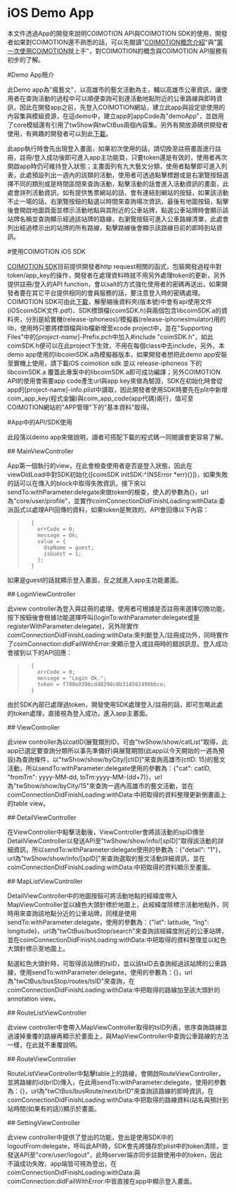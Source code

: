 iOS Demo App 
==============
本文件透過App的開發來說明COIMOTION API與COIMOTION SDK的使用，開發者如果對COIMOTION還不熟悉的話，可以先閱讀"[COIMOTION概念介紹](http://www.slideshare.net/BenLue/coimotion)"與"[第一次使用COIMOTION](http://www.slideshare.net/BenLue/coimotion-32567567)就上手"，對COIMOTION的概念與COIMOTION API服務有初步的了解。

#Demo App簡介

此Demo app為"瘋藝文"，以高雄市的藝文活動為主，輔以高雄市公車資訊，讓使用者在查詢活動的過程中可以順便查詢可到達活動地點附近的公車路線與即時資訊，因此在開發app之前，先登入COIMOTION網站，建立此app與設定欲使用的內容集與模組資源，在這demo中，建立app的appCode為"demoApp"，並啟用了core模組還有引用了twShow與twCtBus兩個內容集。另外有開放源碼供開發者使用，有興趣的開發者可以到此[下載](https://github.com/coimotion/iOS-Demo-App)。  

此app執行時會先出現登入畫面，如果初次使用的話，請切換至註冊畫面進行註冊，註冊/登入成功後即可進入app主功能頁，只要token還是有效的，使用者再次開啟app時仍可維持登入狀態；主畫面列有九大藝文分類，使用者點擊即可進入列表，此處預設列出一週內的該類的活動，使用者可透過點擊標題或是右瀏覽按鈕選擇不同的類別或是時間區間來查詢活動，點擊活動的話會進入活動資訊的畫面，此處會詳列活動資訊，如有提供售票網站的話，會有連結到網站的按鈕，如果該活動不止一場的話，右瀏覽按鈕的點選以時間來查詢場次資訊，最後有地圖按鈕，點擊後會開啟地圖頁面並標示活動地點與其附近的公車站牌，點選公車站牌時會顯示該站牌名稱並查詢顯示經過該站牌的路線，右瀏覽按鈕可進入公車路線清單，此處會列出經過標示出的站牌的所有路線，點擊路線後會顯示該路線目前的即時到站資訊。

#使用COIMOTION iOS SDK

[COIMOTION SDK](http://tw.coimotion.com/bkIndexPapers/view/7743?id=21366)目前提供開發者http request相關的函式，包裝開發過程中對token/app_key的操作，開發者在處理資料時就不用另外處理token的更新，另外提供註冊/登入的API function，會以salt的方式強化使用者的密碼再送出，如果開發者要在其它平台提供相同的會員服務的話，要注意登入時的密碼處理。
COIMOTION SDK可由此[下載](http://tw.coimotion.com/wcoim/SDK/COIMOTION-SDK-iOS.zip)，解壓縮後資料夾(版本號)中會有api使用文件(iOScoimSDK文件.pdf)、SDK標頭檔(coimSDK.h)與兩個包含libcoimSDK.a的資料夾，分別是給實機(release-iphoneos)/模擬器(release-iphonesimulator)用的lib，使用時只要將標頭檔與lib檔新增至xcode project中，並在"Supporting Files"中的[_project-name_]-Prefix.pch中加入#include "coimSDK.h"，如此coimSDK.h便可以在此project下生效，不用在每個class中去include，另外，本demo app使用的libcoimSDK.a為模擬器版本，如果開發者想把此demo app安裝至實機上使用，請下載iOS coimotion sdk 並以 release-iphoneos 下的 libcoimSDK.a 覆蓋此專案中的libcoimSDK.a即可成功編譯；另外COIMOTION API的使用會需要app code產生url與app key來做為驗證，SDK在初始化時會從app的[project-name]-info.plist中讀取，因此開發者使用SDK時要先在plit中新增coim\_app\_key(程式金鑰)與coim\_app\_code(app代碼)兩行，值可至COIMOTION網站的"APP管理"下的"基本資料"取得。  
  
#App中的API/SDK使用  

此段落以demo app來做說明，讀者可搭配下載的程式碼一同閱讀會更容易了解。
  
##‧MainViewController  
  
App第一個執行的view，在此會檢查使用者是否是登入狀態，因此在viewDidLoad中對SDK初始化([coimSDK initSDK:^(NSError *err){}])，如果失敗的話可以在傳入的block中取得失敗資訊，接下來以sendTo:withParameter:delegate來做token的檢查，使入的參數為{}，url為"core/user/profile"，並實作coimConnectionDidFinishLoading:withData:委派函式以處理API回傳的資料，如果token是無效的，API會回傳以下內容：  

>       {  
>         errCode = 0;  
>         message = Ok;  
>         value = {  
>           dspName = guest;  
>           isGuest = 1;  
>         };  
>       }  
  
如果是guest的話就顯示登入畫面，反之就進入app主功能畫面。  
  
##‧LoginViewController  
  
此view controller為登入與註冊的處理，使用者可根據是否註冊來選擇切換功能，按下按鈕後會根據功能選擇呼叫(loginTo:withParameter:delegate或是registerWithParameter:delegate)，另外除實作coimConnectionDidFinishLoading:withData:來判斷登入/註冊成功外，同時實作了coimConnection:didFailWithError:來顯示登入或註冊時的錯誤訊息。登入成功會接到以下的API回應：  

>       {  
>         errCode = 0;  
>         message = "Login Ok.";  
>         token = f700e0396cd48298c0b314592490bbce;  
>       }  
  
由於SDK內部已處理過token，開發使用SDK處理登入/註冊的話，即可忽略此處的token處理，直接視為登入成功，進入app主畫面。  
  
##‧ViewController  
  
此view controller為以catID(展覽類別ID，可由"twShow/show/catList"取得，此app已選定要查詢分類所以事先準備好)與展覽期間(此app以今天開始的一週為預設)為查詢條件，以"twShow/show/byCity/[ctID]"來查詢高雄市(ctID: 15)的藝文活動，所以sendTo:withParameter:delegate使用的參數為：{"cat": catID, "fromTm": yyyy-MM-dd, toTm:yyyy-MM-(dd+7)}，url為"twShow/show/byCity/15"來查詢一週內高雄市的藝文活動，並在coimConnectionDidFinishLoading:withData:中把取得的資料整理更新側畫面上的table view。
  
##‧DetailViewController  
  
在ViewController中點擊活動後，ViewController會將該活動的spID傳至DetailViewController以發送API至"twShow/show/info/[spID]"取得該活動的詳細資訊，所以sendTo:withParameter:delegate使用的參數為：{"detail": "1"}，url為"twShow/show/info/[spID]"來查詢選取的藝文活動詳細資訊，並在coimConnectionDidFinishLoading:withData:中把取得的資料顯示至畫面。  
  
##‧MapListViewController  
  
DetailViewController中的地圖按鈕可將活動地點的經緯度帶入MapViewController並以綠色大頭針標於地圖上，此經緯度除標示活動地點外，同時用來查詢該地點分近的公車站牌，同樣是使用sendTo:withParameter:delegate，使用的參數為：{"lat": latitude, "lng": longitude}，url為"twCtBus/busStop/search"來查詢該經緯度附近的公車站牌，並在coimConnectionDidFinishLoading:withData:中把取得的資料整理並以紅色大頭針標示至地圖上。
  
點選紅色大頭針時，可取得該站牌的tsID，並以該tsID去查詢經過該站牌的公車路線，使用sendTo:withParameter:delegate，使用的參數為：{}，url為"twCtBus/busStop/routes/tsID"來查詢，在coimConnectionDidFinishLoading:withData:中把取得的路線加至該大頭針的annotation view。  
  
##‧RouteListViewController  
  
此view controller中會帶入MapViewController取得的tsID列表，依序查詢路線並過濾掉重覆的路線再顯示於畫面上，與MapViewController中查詢公車路線的方法一樣，在此就不重覆說明。  
  
##‧RouteViewController  
  
RouteListViewController中點擊table上的路線，會開啟RouteViewController，並將路線的id(brID)傳入，在此用sendTo:withParameter:delegate，使用的參數為：{}，url為"twCtBus/busRoute/next/brID"來查詢該路線的即時資訊，在coimConnectionDidFinishLoading:withData:中把取得的路線資料(站名與預計到站時間(如果有的話))顯示於畫面。  
  
##‧SettingViewController  
  
此view controller中提供了登出的功能，登出是使用SDK中的logoutFrom:delegate，呼叫此API時，SDK會先將儲存於plist中的token清除，並發送API至"core/user/logout"，此時server端亦同步註銷使用中的token，因此不論成功失敗，app端皆可視為登出，在coimConnectionDidFinishLoading:withData:與coimConnection:didFailWithError:中皆直接在app中顯示登入畫面。
